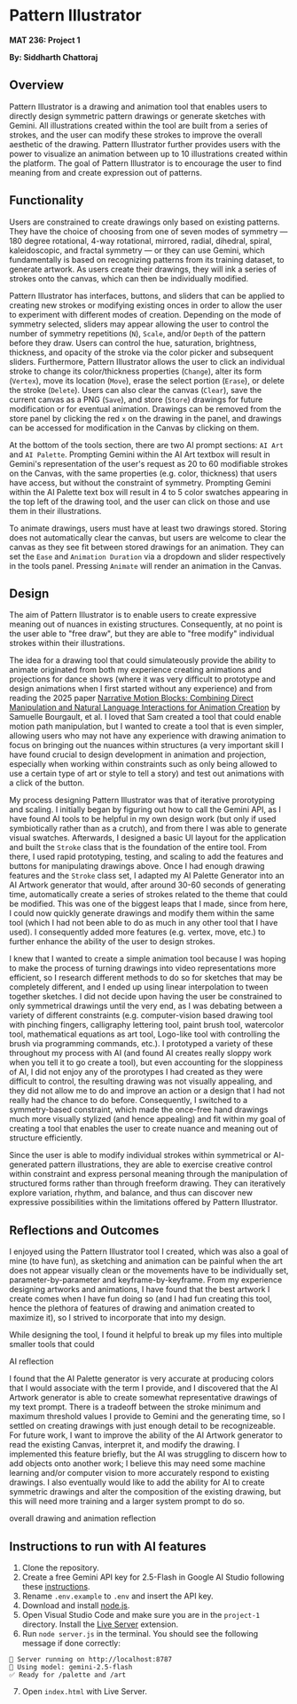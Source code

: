 # Pattern Illustrator
**MAT 236: Project 1**

**By: Siddharth Chattoraj**

## Overview

Pattern Illustrator is a drawing and animation tool that enables users to directly design symmetric pattern drawings or generate sketches with Gemini. All illustrations created within the tool are built from a series of strokes, and the user can modify these strokes to improve the overall aesthetic of the drawing. Pattern Illustrator further provides users with the power to visualize an animation between up to 10 illustrations created within the platform. The goal of Pattern Illustrator is to encourage the user to find meaning from and create expression out of patterns. 

## Functionality

Users are constrained to create drawings only based on existing patterns. They have the choice of choosing from one of seven modes of symmetry — 180 degree rotational, 4-way rotational, mirrored, radial, dihedral, spiral, kaleidoscopic, and fractal symmetry — or they can use Gemini, which fundamentally is based on recognizing patterns from its training dataset, to generate artwork. As users create their drawings, they will ink a series of strokes onto the canvas, which can then be individually modified. 

Pattern Illustrator has interfaces, buttons, and sliders that can be applied to creating new strokes or modifying existing onces in order to allow the user to experiment with different modes of creation. Depending on the mode of symmetry selected, sliders may appear allowing the user to control the number of symmetry repetitions (`N`), `Scale`, and/or `Depth` of the pattern before they draw. Users can control the hue, saturation, brightness, thickness, and opacity of the stroke via the color picker and subsequent sliders. Furthermore, Pattern Illustrator allows the user to click an individual stroke to change its color/thickness properties (`Change`), alter its form (`Vertex`), move its location (`Move`), erase the select portion (`Erase`), or delete the stroke (`Delete`). Users can also clear the canvas (`Clear`), save the current canvas as a PNG (`Save`), and store (`Store`) drawings for future modification or for eventual animation. Drawings can be removed from the store panel by clicking the red `x` on the drawing in the panel, and drawings can be accessed for modification in the Canvas by clicking on them. 

At the bottom of the tools section, there are two AI prompt sections: `AI Art` and `AI Palette`. Prompting Gemini within the AI Art textbox will result in Gemini's representation of the user's request as 20 to 60 modifiable strokes on the Canvas, with the same properties (e.g. color, thickness) that users have access, but without the constraint of symmetry. Prompting Gemini within the AI Palette text box will result in 4 to 5 color swatches appearing in the top left of the drawing tool, and the user can click on those and use them in their illustrations.

To animate drawings, users must have at least two drawings stored. Storing does not automatically clear the canvas, but users are welcome to clear the canvas as they see fit between stored drawings for an animation. They can set the `Ease` and `Animation Duration` via a dropdown and slider respectively in the tools panel. Pressing `Animate` will render an animation in the Canvas.

## Design
The aim of Pattern Illustrator is to enable users to create expressive meaning out of nuances in existing structures. Consequently, at no point is the user able to "free draw", but they are able to "free modify" individual strokes within their illustrations. 

The idea for a drawing tool that could simulateously provide the ability to animate originated from both my experience creating animations and projections for dance shows (where it was very difficult to prototype and design animations when I first started without any experience) and from reading the 2025 paper [Narrative Motion Blocks: Combining Direct Manipulation and Natural Language Interactions for Animation Creation](https://dl.acm.org/doi/10.1145/3715336.3735766) by Samuelle Bourgault, et al. I loved that Sam created a tool that could enable motion path manipulation, but I wanted to create a tool that is even simpler, allowing users who may not have any experience with drawing animation to focus on bringing out the nuances within structures (a very important skill I have found crucial to design development in animation and projection, especially when working within constraints such as only being allowed to use a certain type of art or style to tell a story) and test out animations with a click of the button.

My process designing Pattern Illustrator was that of iterative prorotyping and scaling. I initially began by figuring out how to call the Gemini API, as I have found AI tools to be helpful in my own design work (but only if used symbiotically rather than as a crutch), and from there I was able to generate visual swatches. Afterwards, I designed a basic UI layout for the application and built the `Stroke` class that is the foundation of the entire tool. From there, I used rapid prototyping, testing, and scaling to add the features and buttons for manipulating drawings above. Once I had enough drawing features and the `Stroke` class set, I adapted my AI Palette Generator into an AI Artwork generator that would, after around 30-60 seconds of generating time, automatically create a series of strokes related to the theme that could be modified. This was one of the biggest leaps that I made, since from here, I could now quickly generate drawings and modify them within the same tool (which I had not been able to do as much in any other tool that I have used). I consequently added more features (e.g. vertex, move, etc.) to further enhance the ability of the user to design strokes.

I knew that I wanted to create a simple animation tool because I was hoping to make the process of turning drawings into video representations more efficient, so I research different methods to do so for sketches that may be completely different, and I ended up using linear interpolation to tween together sketches. I did not decide upon having the user be constrained to only symmetrical drawings until the very end, as I was debating between a variety of different constraints (e.g. computer-vision based drawing tool with pinching fingers, calligraphy lettering tool, paint brush tool, watercolor tool, mathematical equations as art tool, Logo-like tool with controlling the brush via programming commands, etc.). I prototyped a variety of these throughout my process with AI (and found AI creates really sloppy work when you tell it to go create a tool), but even accounting for the sloppiness of AI, I did not enjoy any of the prorotypes I had created as they were difficult to control, the resulting drawing was not visually appealing, and they did not allow me to do and improve an action or a design that I had not really had the chance to do before. Consequently, I switched to a symmetry-based constraint, which made the once-free hand drawings much more visually stylized (and hence appealing) and fit within my goal of creating a tool that enables the user to create nuance and meaning out of structure efficiently. 

Since the user is able to modify individual strokes within symmetrical or AI-generated pattern illustrations, they are able to exercise creative control within constraint and express personal meaning through the manipulation of structured forms rather than through freeform drawing. They can iteratively explore variation, rhythm, and balance, and thus can discover new expressive possibilities within the limitations offered by Pattern Illustrator. 

## Reflections and Outcomes

I enjoyed using the Pattern Illustrator tool I created, which was also a goal of mine (to have fun), as sketching and animation can be painful when the art does not appear visually clean or the movements have to be individually set, parameter-by-parameter and keyframe-by-keyframe. From my experience designing artworks and animations, I have found that the best artwork I create comes when I have fun doing so (and I had fun creating this tool, hence the plethora of features of drawing and animation created to maximize it), so I strived to incorporate that into my design. 

While designing the tool, I found it helpful to break up my files into multiple smaller tools that could

AI reflection

I found that the AI Palette generator is very accurate at producing colors that I would associate with the term I provide, and I discovered that the AI Artwork generator is able to create somewhat representative drawings of my text prompt. There is a tradeoff between the stroke minimum and maximum threshold values I provide to Gemini and the generating time, so I settled on creating drawings with just enough detail to be recognizeable. For future work, I want to improve the ability of the AI Artwork generator to read the existing Canvas, interpret it, and modify the drawing. I implemented this feature briefly, but the AI was struggling to discern how to add objects onto another work; I believe this may need some machine learning and/or computer vision to more accurately respond to existing drawings. I also eventually would like to add the ability for AI to create symmetric drawings and alter the composition of the existing drawing, but this will need more training and a larger system prompt to do so.

overall drawing and animation reflection

## Instructions to run with AI features
1. Clone the repository.
2. Create a free Gemini API key for 2.5-Flash in Google AI Studio following these [instructions](https://ai.google.dev/gemini-api/docs/api-key). 
3. Rename `.env.example` to `.env` and insert the API key.
4. Download and install [node.js](https://nodejs.org/en/download).
5. Open Visual Studio Code and make sure you are in the `project-1` directory. Install the [Live Server](https://marketplace.visualstudio.com/items?itemName=ritwickdey.LiveServer) extension.
6. Run `node server.js` in the terminal. You should see the following message if done correctly:
```
🚀 Server running on http://localhost:8787
🧠 Using model: gemini-2.5-flash
✅ Ready for /palette and /art
```
7. Open `index.html` with Live Server. 


